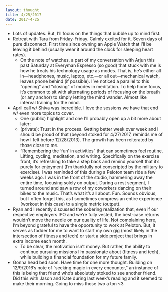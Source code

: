```yaml
---
layout: thought
title: 4/25/2017
date: 2017-4-25
---
```


- Lots of updates. But, I’ll focus on the things that bubble up to mind first.
- Retreat with Tara from Friday-Friday. Calmly excited for it. Seven days of pure disconnect. First time since owning an Apple Watch that I’ll be leaving it behind (usually wear it around the clock for sleeping heart rates).
	- On the note of watches, a part of my conversation with Arjun this past Saturday at Everyman Espresso (so good) that stuck with me is how he treats his technology usage as modes. That is, he’s either all in—headphones, music, laptop, etc.—or all out—mechanical watch, leaves phone behind (if possible). I’ve noticed a parallel to this “opening” and “closing” of modes in meditation. To help hone focus, it’s common to sit with alternating periods of focusing on the breath (or any anchor) to simply letting the mind wander. Almost like interval training for the mind.
- April call w/ Shiva was incredible. I love the sessions we have that end w/ even more topics to cover.
	- One (public) highlight and one I’ll probably open up a bit more about later:
	- (private): Trust in the process. Getting better week over week and I should be proud of that (beyond stoked for 4/27/2017, reminds me of how I felt before 12/28/2013). The growth has been reiterated by those close to me.
	- “Remembering the ‘fun’ in activities” that can sometimes feel routine. Lifting, cycling, meditation, and writing. Specifically on the exercise front, it’s refreshing to take a step back and remind yourself that it’s purely for enjoyment (I’m thankfully not conscripted by the military to exercise). I was reminded of this during a Peloton team ride a few weeks ago. I was in the front of the studio, hammering away the entire time, focusing solely on output. During a rest segment, I turned around and saw a row of my coworkers dancing on their bikes to the music. That’s what it’s all about. Fun. Sounds obvious, but I often forget this, as I sometimes compress an entire experience (workout in this case) to a single metric (output).
- Ryan and I recently discussed the sobering realization that, even if our respective employers IPO and we’re fully vested, the  best-case returns wouldn’t move the needle on our quality of life. Not complaining here, I’m beyond grateful to have the opportunity to work at Peloton. But, it serves as fodder for me to want to start my own gig (most likely in the intersection of fitness and tech) or start a side project that brings in extra income each month.
	- To be clear, the motivation isn’t money. But rather, the ability to continue pursuing missions I’m passionate about (fitness and tech), while building a financial foundation for my future family.
- Gonna head bed soon. Have time for one more thought. Building on 12/9/2016’s note of “seeking magic in every encounter,” an instance of this is being that friend who’s absolutely stoked to see another friend. Did this with Jason and Kate during last week’s reading and it seemed to make their morning. Going to miss those two a ton <3
